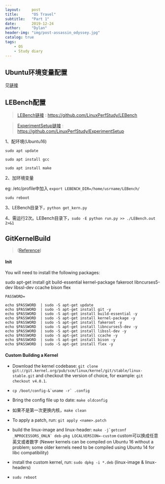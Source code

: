 ```yaml
---
layout:     post
title:      "OS Travel"
subtitle:   "Part 1"
date:       2019-12-24
author:     "Dylan"
header-img: "img/post-assassin_odyssey.jpg"
catalog: true
tags:
    - OS
    - Study diary
---
```



## Ubuntu环境变量配置

见[链接](https://blog.csdn.net/netwalk/article/details/9455893)


## LEBench配置

> [LEBench链接](https://github.com/LinuxPerfStudy/LEBench) : https://github.com/LinuxPerfStudy/LEBench

> [ExperimentSetup链接](https://github.com/LinuxPerfStudy/ExperimentSetup) : https://github.com/LinuxPerfStudy/ExperimentSetup

1、配环境(Ubuntu16)

`sudo apt update`

`sudo apt install gcc`

`sudo apt install make`

2、加环境变量

eg: /etc/profile中加入 `export LEBENCH_DIR=/home/usrname/LEBench/`

`sudu reboot`

3、LEBench目录下，`python get_kern.py`

4、需运行2次。LEBench目录下，`sudo -E python run.py >> ./LEBench.out 2>&1`


## GitKernelBuild

>([Reference](https://wiki.ubuntu.com/KernelTeam/GitKernelBuild)) 


#### Init

You will need to install the following packages:

sudo apt-get install git build-essential kernel-package fakeroot libncurses5-dev   libssl-dev ccache bison flex

```
PASSWORD=

echo $PASSWORD  | sudo -S apt-get update
echo $PASSWORD  | sudo -S apt-get install git -y
echo $PASSWORD  | sudo -S apt-get install build-essential -y
echo $PASSWORD  | sudo -S apt-get install kernel-package -y
echo $PASSWORD  | sudo -S apt-get install fakeroot -y
echo $PASSWORD  | sudo -S apt-get install libncurses5-dev -y
echo $PASSWORD  | sudo -S apt-get install libssl-dev -y
echo $PASSWORD  | sudo -S apt-get install ccache -y
echo $PASSWORD  | sudo -S apt-get install bison -y
echo $PASSWORD  | sudo -S apt-get install flex -y
```

#### Custom Building a Kernel

* Download the kernel codebase: `git clone git://git.kernel.org/pub/scm/linux/kernel/git/stable/linux-stable.git` and checkout the version of choice, for example: `git checkout v4.0.1`.

* ``cp /boot/config-&`uname -r` .config``

* Bring the config file up to date: `make oldconfig`

* 如果不是第一次更换内核，`make clean`

* To apply a patch, run: `git apply <name>.patch`

* build the linux-image and linux-header: ``make -j`getconf _NPROCESSORS_ONLN` deb-pkg LOCALVERSION=-custom`` custom可以换成任意英文或者数字 (Newer kernels can be compiled on Ubuntu 16 without a problem; some older kernels need to be compiled using Ubuntu 14 for libc compatibility)

* install the custom kernel, run: `sudo dpkg -i *.deb` (linux-image & linux-headers)

* `sudu reboot`